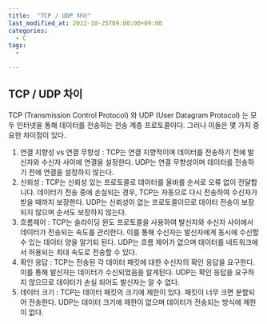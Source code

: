 ```yaml
---
title:  "TCP / UDP 차이"
last_modified_at: 2022-10-25T09:00:00+09:00
categories: 
  - C
tags: 
  - 

---
```


## TCP / UDP 차이

TCP (Transmission Control Protocol) 와 UDP (User Datagram Protocol) 는 모두 인터넷을 통해 데이터를 전송하는 전송 계층 프로토콜이다. 그러나 이들은 몇 가지 중요한 차이점이 있다.

1. 연결 지향성 vs 연결 무향성 : TCP는 연결 지향적이며 데이터를 전송하기 전에 발신자와 수신자 사이에 연결을 설정한다. UDP는 연결 무향성이며 데이터를 전송하기 전에 연결을 설정하지 않는다.
2. 신뢰성 : TCP는 신뢰성 있는 프로토콜로 데이터를 올바를 순서로 오류 없이 전달합니다. 데이터가 전송 중에 손실되는 경우, TCP는 자동으로 다시 전송하여 수신자가 받을 때까지 보장한다. UDP는 신뢰성이 없는 프로토콜이므로 데이터 전송이 보장되지 않으며 순서도 보장하지 않는다.
3. 흐름제어 : TCP는 슬라이딩 윈도 프로토콜을 사용하여 발신자와 수신자 사이에서 데이터가 전송되는 속도를 관리한다. 이를 통해 수신자는 발신자에게 동시에 수신할 수 있는 데이터 양을 알기되 된다. UDP는 흐름 제어가 없으며 데이터를 네트워크에서 허용되는 최대 속도로 전송할 수 있다.
4. 확인 응답 : TCP는 전송된 각 데이터 패킷에 대한 수신자의 확인 응답을 요구한다. 이를 통해 발신자는 데이터가 수신되었음을 알게된다. UDP는 확인 응답을 요구하지 않으므로 데이터가 손실 되어도 발신자는 알 수 없다.
5. 데이터 크기 : TCP는 데이터 패킷의 크기에 제한이 있다. 패킷이 너무 크면 분할되어 전송한다. UDP는 데이터 크기에 제한이 없으며 데이터가 전송되는 방식에 제한이 없다.

